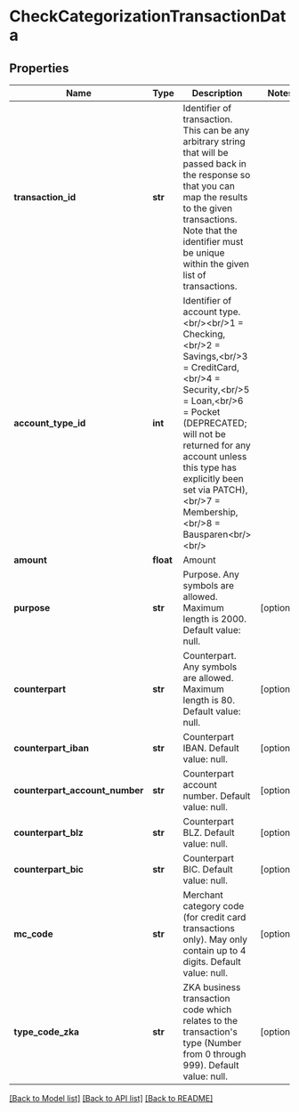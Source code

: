 # CheckCategorizationTransactionData

## Properties
Name | Type | Description | Notes
------------ | ------------- | ------------- | -------------
**transaction_id** | **str** | Identifier of transaction. This can be any arbitrary string that will be passed back in the response so that you can map the results to the given transactions. Note that the identifier must be unique within the given list of transactions. | 
**account_type_id** | **int** | Identifier of account type.&lt;br/&gt;&lt;br/&gt;1 &#x3D; Checking,&lt;br/&gt;2 &#x3D; Savings,&lt;br/&gt;3 &#x3D; CreditCard,&lt;br/&gt;4 &#x3D; Security,&lt;br/&gt;5 &#x3D; Loan,&lt;br/&gt;6 &#x3D; Pocket (DEPRECATED; will not be returned for any account unless this type has explicitly been set via PATCH),&lt;br/&gt;7 &#x3D; Membership,&lt;br/&gt;8 &#x3D; Bausparen&lt;br/&gt;&lt;br/&gt; | 
**amount** | **float** | Amount | 
**purpose** | **str** | Purpose. Any symbols are allowed. Maximum length is 2000. Default value: null. | [optional] 
**counterpart** | **str** | Counterpart. Any symbols are allowed. Maximum length is 80. Default value: null. | [optional] 
**counterpart_iban** | **str** | Counterpart IBAN. Default value: null. | [optional] 
**counterpart_account_number** | **str** | Counterpart account number. Default value: null. | [optional] 
**counterpart_blz** | **str** | Counterpart BLZ. Default value: null. | [optional] 
**counterpart_bic** | **str** | Counterpart BIC. Default value: null. | [optional] 
**mc_code** | **str** | Merchant category code (for credit card transactions only). May only contain up to 4 digits. Default value: null. | [optional] 
**type_code_zka** | **str** | ZKA business transaction code which relates to the transaction&#39;s type (Number from 0 through 999). Default value: null. | [optional] 

[[Back to Model list]](../README.md#documentation-for-models) [[Back to API list]](../README.md#documentation-for-api-endpoints) [[Back to README]](../README.md)


